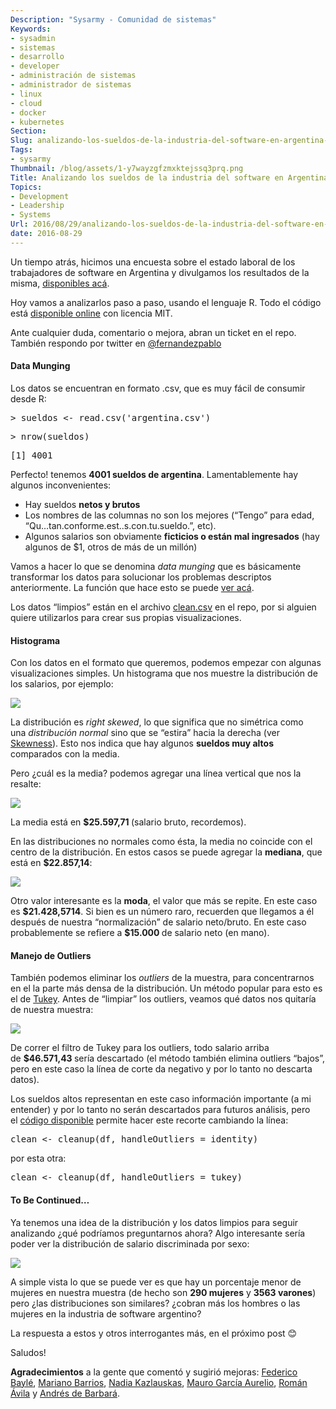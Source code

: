```yaml
---
Description: "Sysarmy - Comunidad de sistemas"
Keywords:
- sysadmin 
- sistemas
- desarrollo
- developer
- administración de sistemas
- administrador de sistemas
- linux
- cloud
- docker
- kubernetes
Section: 
Slug: analizando-los-sueldos-de-la-industria-del-software-en-argentina-parte-1
Tags:
- sysarmy
Thumbnail: /blog/assets/1-y7wayzgfzmxktejssq3prq.png
Title: Analizando los sueldos de la industria del software en Argentina (Parte 1)
Topics:
- Development
- Leadership
- Systems
Url: 2016/08/29/analizando-los-sueldos-de-la-industria-del-software-en-argentina-parte-1
date: 2016-08-29
---
```


<p class="graf--p">Un tiempo atrás, hicimos una encuesta sobre el estado laboral de los trabajadores de software en Argentina y divulgamos los resultados de la misma, <a class="markup--anchor markup--p-anchor" href="https://drive.google.com/open?id=1axuz2PvpbQp85hpbV9Fk6tXKx0XHvx-Z" target="_blank" rel="noopener">disponibles acá</a>.</p>
<p class="graf--p">Hoy vamos a analizarlos paso a paso, usando el lenguaje R. Todo el código está <a class="markup--anchor markup--p-anchor" href="https://github.com/fernandezpablo85/sysarmy-salaries-data-2016/" target="_blank" rel="noopener">disponible online</a> con licencia MIT.</p>
<p class="graf--p">Ante cualquier duda, comentario o mejora, abran un ticket en el repo. También respondo por twitter en <a class="markup--anchor markup--p-anchor" href="https://twitter.com/fernandezpablo" target="_blank" rel="noopener">@fernandezpablo</a></p>
<h4 class="graf--h4">Data Munging</h4>
<p class="graf--p">Los datos se encuentran en formato .csv, que es muy fácil de consumir desde R:</p>
<pre class="graf--pre">&gt; sueldos &lt;- read.csv('argentina.csv')</pre>
<pre class="graf--pre">&gt; nrow(sueldos)</pre>
<pre class="graf--pre">[1] 4001</pre>
<p class="graf--p">Perfecto! tenemos <strong class="markup--strong markup--p-strong">4001 sueldos de argentina</strong>. Lamentablemente hay algunos inconvenientes:</p>
<ul class="postList">
<li class="graf--li">Hay sueldos <strong class="markup--strong markup--li-strong">netos y brutos</strong></li>
<li class="graf--li">Los nombres de las columnas no son los mejores (“Tengo” para edad, “Qu…tan.conforme.est..s.con.tu.sueldo.”, etc).</li>
<li class="graf--li">Algunos salarios son obviamente <strong class="markup--strong markup--li-strong">ficticios o están mal ingresados</strong> (hay algunos de $1, otros de más de un millón)</li>
</ul>
<p class="graf--p">Vamos a hacer lo que se denomina <em class="markup--em markup--p-em">data munging</em> que es básicamente transformar los datos para solucionar los problemas descriptos anteriormente. La función que hace esto se puede <a class="markup--anchor markup--p-anchor" href="https://github.com/fernandezpablo85/sysarmy-salaries-data-2016/blob/master/sysarmy.r#L9-L51" target="_blank" rel="noopener">ver acá</a>.</p>
<p class="graf--p">Los datos “limpios” están en el archivo <a class="markup--anchor markup--p-anchor" href="https://github.com/fernandezpablo85/sysarmy-salaries-data-2016/blob/master/clean.csv" target="_blank" rel="noopener">clean.csv</a> en el repo, por si alguien quiere utilizarlos para crear sus propias visualizaciones.</p>
<h4 class="graf--h4">Histograma</h4>
<p class="graf--p">Con los datos en el formato que queremos, podemos empezar con algunas visualizaciones simples. Un histograma que nos muestre la distribución de los salarios, por ejemplo:</p>
<p><img src="assets/eba8f-1i7omjwjvzse1pk6oncxmxw.png" /></p>
<p id="c03d" class="graf--p graf-after--figure">La distribución es <em class="markup--em markup--p-em">right skewed</em>, lo que significa que no simétrica como una <em class="markup--em markup--p-em">distribución normal</em> sino que se “estira” hacia la derecha (ver <a class="markup--anchor markup--p-anchor" href="https://en.wikipedia.org/wiki/Skewness" target="_blank" rel="nofollow noopener">Skewness</a>). Esto nos indica que hay algunos <strong class="markup--strong markup--p-strong">sueldos muy altos</strong> comparados con la media.</p>
<p id="c805" class="graf--p graf-after--p">Pero ¿cuál es la media? podemos agregar una línea vertical que nos la resalte:</p>
<p><img src="assets/3ded9-1u9ljitzxi07oo7xqhtgjhw.png" /></p>
<p id="d16d" class="graf--p graf-after--figure">La media está en <strong class="markup--strong markup--p-strong">$25.597,71 </strong>(salario bruto, recordemos).</p>
<p id="6cbf" class="graf--p graf-after--p">En las distribuciones no normales como ésta, la media no coincide con el centro de la distribución. En estos casos se puede agregar la <strong class="markup--strong markup--p-strong">mediana</strong>, que está en <strong class="markup--strong markup--p-strong">$22.857,14</strong>:</p>
<p><img src="assets/c9b13-1y7wayzgfzmxktejssq3prq.png" /></p>
<p id="c45a" class="graf--p graf-after--figure">Otro valor interesante es la <strong class="markup--strong markup--p-strong">moda</strong>, el valor que más se repite. En este caso es <strong class="markup--strong markup--p-strong">$21.428,5714</strong>. Si bien es un número raro, recuerden que llegamos a él después de nuestra “normalización” de salario neto/bruto. En este caso probablemente se refiere a <strong class="markup--strong markup--p-strong">$15.000 </strong>de salario neto (en mano).</p>
<h4 id="3d2b" class="graf--h4 graf-after--p">Manejo de Outliers</h4>
<p id="68ac" class="graf--p graf-after--h4">También podemos eliminar los <em class="markup--em markup--p-em">outliers</em> de la muestra, para concentrarnos en el la parte más densa de la distribución. Un método popular para esto es el de <a class="markup--anchor markup--p-anchor" href="http://datapigtechnologies.com/blog/index.php/highlighting-outliers-in-your-data-with-the-tukey-method/" target="_blank" rel="nofollow noopener">Tukey</a>. Antes de “limpiar” los outliers, veamos qué datos nos quitaría de nuestra muestra:</p>
<p><img src="assets/6484b-1c8rx2gpgzn3jlopnbxtgpg.png" /></p>
<p id="18ef" class="graf--p graf-after--figure">De correr el filtro de Tukey para los outliers, todo salario arriba de <strong class="markup--strong markup--p-strong">$46.571,43 </strong>sería descartado (el método también elimina outliers “bajos”, pero en este caso la línea de corte da negativo y por lo tanto no descarta datos).</p>
<p id="6ede" class="graf--p graf-after--p">Los sueldos altos representan en este caso información importante (a mi entender) y por lo tanto no serán descartados para futuros análisis, pero el <a class="markup--anchor markup--p-anchor" href="https://github.com/fernandezpablo85/sysarmy-salaries-data-2016/blob/master/sysarmy.r" target="_blank" rel="nofollow noopener">código disponible</a> permite hacer este recorte cambiando la línea:</p>
<pre id="238b" class="graf--pre graf-after--p">clean &lt;- cleanup(df, handleOutliers = identity)</pre>
<p id="d8f0" class="graf--p graf-after--pre">por esta otra:</p>
<pre id="a9bd" class="graf--pre graf-after--p">clean &lt;- cleanup(df, handleOutliers = tukey)</pre>
<h4 id="0886" class="graf--h4 graf-after--pre">To Be Continued…</h4>
<p id="baba" class="graf--p graf-after--h4">Ya tenemos una idea de la distribución y los datos limpios para seguir analizando ¿qué podríamos preguntarnos ahora? Algo interesante sería poder ver la distribución de salario discriminada por sexo:</p>
<p class="graf--p graf-after--h4"><img src="assets/f1817-1n0b5rjw1akpfg95wv6lttg.png" /></p>
<p id="2b9b" class="graf--p graf-after--figure">A simple vista lo que se puede ver es que hay un porcentaje menor de mujeres en nuestra muestra (de hecho son <strong class="markup--strong markup--p-strong">290 mujeres</strong> y <strong class="markup--strong markup--p-strong">3563 varones</strong>) pero ¿las distribuciones son similares? ¿cobran más los hombres o las mujeres en la industria de software argentino?</p>
<p id="cc86" class="graf--p graf-after--p">La respuesta a estos y otros interrogantes más, en el próximo post 😊</p>
<p id="9c67" class="graf--p graf-after--p">Saludos!</p>
<p id="4845" class="graf--p graf-after--p graf--last"><strong class="markup--strong markup--p-strong">Agradecimientos</strong> a la gente que comentó y sugirió mejoras: <a class="markup--anchor markup--p-anchor" href="https://twitter.com/FedericoBayle" target="_blank" rel="nofollow noopener">Federico Baylé</a>, <a class="markup--anchor markup--p-anchor" href="http://marianobarrios/" target="_blank" rel="nofollow noopener">Mariano Barrios</a>, <a class="markup--anchor markup--p-anchor" href="https://twitter.com/enekaz" target="_blank" rel="nofollow noopener">Nadia Kazlauskas</a>, <a class="markup--anchor markup--p-anchor" href="https://twitter.com/thecoldsessions" target="_blank" rel="nofollow noopener">Mauro García Aurelio</a>, <a class="markup--anchor markup--p-anchor" href="https://twitter.com/andavip" target="_blank" rel="nofollow noopener">Román Ávila</a> y <a class="markup--anchor markup--p-anchor" href="https://twitter.com/andresdb2" target="_blank" rel="nofollow noopener">Andrés de Barbará</a>.</p>
